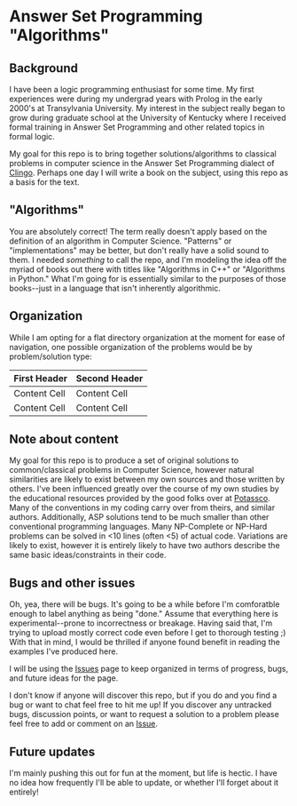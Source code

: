 # Answer Set Programming "Algorithms"

## Background
I have been a logic programming enthusiast for some time. My first experiences were during my undergrad years with Prolog in the early 2000's at Transylvania University. My interest in the subject really began to grow during graduate school at the University of Kentucky where I received formal training in Answer Set Programming and other related topics in formal logic.

My goal for this repo is to bring together solutions/algorithms to classical problems in computer science in the Answer Set Programming dialect of [Clingo](https://potassco.org/clingo/). Perhaps one day I will write a book on the subject, using this repo as a basis for the text.

## "Algorithms"
You are absolutely correct! The term really doesn't apply based on the definition of an algorithm in Computer Science. "Patterns" or "implementations" may be better, but don't really have a solid sound to them. I needed *something* to call the repo, and I'm modeling the idea off the myriad of books out there with titles like "Algorithms in C++" or "Algorithms in Python." What I'm going for is essentially similar to the purposes of those books--just in a language that isn't inherently algorithmic.

## Organization
While I am opting for a flat directory organization at the moment for ease of navigation, one possible organization of the problems would be by problem/solution type:

| First Header  | Second Header |
| ------------- | ------------- |
| Content Cell  | Content Cell  |
| Content Cell  | Content Cell  |


## Note about content
My goal for this repo is to produce a set of original solutions to common/classical problems in Computer Science, however natural similarities are likely to exist between my own sources and those written by others. I've been influenced greatly over the course of my own studies by the educational resources provided by the good folks over at [Potassco](https://potassco.org/). Many of the conventions in my coding carry over from theirs, and similar authors. Additionally, ASP solutions tend to be much smaller than other conventional programming languages. Many NP-Complete or NP-Hard problems can be solved in <10 lines (often <5) of actual code. Variations are likely to exist, however it is entirely likely to have two authors describe the same basic ideas/constraints in their code.

## Bugs and other issues
Oh, yea, there will be bugs. It's going to be a while before I'm comforatble enough to label anything as being "done." Assume that everything here is experimental--prone to incorrectness or breakage. Having said that, I'm trying to upload mostly correct code even before I get to thorough testing ;) With that in mind, I would be thrilled if anyone found benefit in reading the examples I've produced here.

I will be using the [Issues](https://github.com/joshuaguerin/Answer-Set-Programming-Algorithms/issues) page to keep organized in terms of progress, bugs, and future ideas for the page.

I don't know if anyone will discover this repo, but if you do and you find a bug or want to chat feel free to hit me up! If you discover any untracked bugs, discussion points, or want to request a solution to a problem please feel free to add or comment on an [Issue](https://github.com/joshuaguerin/Answer-Set-Programming-Algorithms/issues).

## Future updates
I'm mainly pushing this out for fun at the moment, but life is hectic. I have no idea how frequently I'll be able to update, or whether I'll forget about it entirely!



